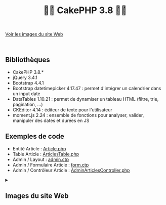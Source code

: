# <h1 align="center">👨‍💻 CakePHP 3.8 👩‍💻</h1>

</br>

[Voir les images du site Web](#images-du-site-web)

</br>

## Bibliothèques
- CakePHP 3.8.*
- jQuery 3.4.1
- Bootstrap 4.4.1
- Bootstrap datetimepicker 4.17.47 : permet d'intégrer un calendrier dans un input date
- DataTables 1.10.21 : permet de dynamiser un tableau HTML (filtre, trie, pagination, ...)
- CKEditor 4.14 : éditeur de texte pour l'utilisateur
- moment.js 2.24 : ensemble de fonctions pour analyser, valider, manipuler des dates et durées en JS

## Exemples de code
- Entité Article : [Article.php](/src/Model/Entity/Article.php)
- Table Article : [ArticlesTable.php](/src/Model/Table/ArticlesTable.php)
- Admin / Layout : [admin.ctp](/src/Template/Layout/admin.ctp)
- Admin / Formulaire Article : [form.ctp](/src/Template/Articles/admin/form.ctp)
- Admin / Contrôleur Article : [AdminArticlesController.php](/src/Controller/AdminArticlesController.php)

[imgSize]: 1000

<details>
  <summary><h2>Images du site Web</h2></summary>
  
  ### <ins>Accueil</ins>
  <img src="/webroot/img/readme/home.png" alt="home" width=[imgSize]/>
  
  ### <ins>Liste des articles</ins>
  <img src="/webroot/img/readme/article-list.png" alt="article-list" width=[imgSize]/>
    
   ### <ins>Article</ins>
  <img src="/webroot/img/readme/article-view.png" alt="article-view" width=[imgSize]/>
    
   ### <ins>Commentaires</ins>
  <img src="/webroot/img/readme/article-comments.png" alt="article-comments" width=[imgSize]/>
    
   ### <ins>Connexion à l'administration</ins>
  <img src="/webroot/img/readme/admin-login.png" alt="admin-login" width=[imgSize]/>
    
   ### <ins>Admin - Tableau de bord des articles</ins>
  <img src="/webroot/img/readme/admin-article-dashboard.png" alt="admin-article-dashboard" width=[imgSize]/>
    
   ### <ins>Admin - Vue d'un article</ins>
  <img src="/webroot/img/readme/admin-article-view.png" alt="admin-article-view" width=[imgSize]/>
    
   ### <ins>Admin - Formulaire d'un article</ins>
  <img src="/webroot/img/readme/admin-article-form.png" alt="admin-article-form" width=[imgSize]/>
</details>
